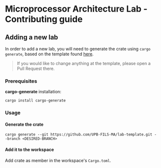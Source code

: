 # Microprocessor Architecture Lab - Contributing guide

## Adding a new lab

In order to add a new lab, you will need to generate the crate using `cargo generate`, based on the template found [here](https://github.com/UPB-FILS-MA/lab-template).

> If you would like to change anything at the template, please open a Pull Request there.

### Prerequisites

**cargo-generate** installation:

```shell
cargo install cargo-generate
```

### Usage

#### Generate the crate

```shell
cargo generate --git https://github.com/UPB-FILS-MA/lab-template.git --branch <DESIRED-BRANCH>
```

#### Add it to the workspace

Add crate as member in the workspace's `Cargo.toml`.

